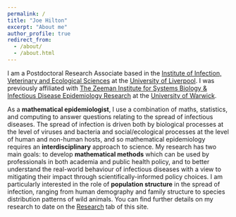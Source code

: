 ```yaml
---
permalink: /
title: "Joe Hilton"
excerpt: "About me"
author_profile: true
redirect_from: 
  - /about/
  - /about.html
---
```


I am a Postdoctoral Research Associate based in the [Institute of Infection, Veterinary and Ecological Sciences](https://www.liverpool.ac.uk/infection-veterinary-and-ecological-sciences/) at the [University of Liverpool](https://www.liverpool.ac.uk/). I was previously affiliated with [The Zeeman Institute for Systems Biology & Infectious Disease Epidemiology Research](https://warwick.ac.uk/fac/cross_fac/zeeman_institute/) at the [University of Warwick](https://warwick.ac.uk/).

As a **mathematical epidemiologist**, I use a combination of maths, statistics, and computing to answer questions relating to the spread of infectious diseases. The spread of infection is driven both by biological processes at the level of viruses and bacteria and social/ecological processes at the level of human and non-human hosts, and so mathematical epidemiology requires an **interdisciplinary** approach to science. My research has two main goals: to develop **mathematical methods** which can be used by professionals in both academia and public health policy, and to better understand the real-world behaviour of infectious diseases with a view to mitigating their impact through scientifically-informed policy choices. I am particularly interested in the role of **population structure** in the spread of infection, ranging from human demography and family structure to species distribution patterns of wild animals. You can find further details on my research to date on the [Research](https://jbhilton.github.io/research/) tab of this site.
